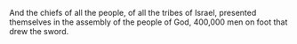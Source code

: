 And the chiefs of all the people, of all the tribes of Israel, presented themselves in the assembly of the people of God, 400,000 men on foot that drew the sword.
